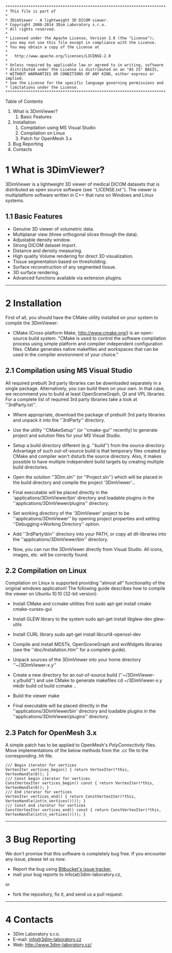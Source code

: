     **********************************************************************
    * This file is part of
    * 
    * 3DimViewer - A lightweight 3D DICOM viewer.
    * Copyright 2008-2014 3Dim Laboratory s.r.o.
    * All rights reserved.
    * 
    * Licensed under the Apache License, Version 2.0 (the "License");
    * you may not use this file except in compliance with the License.
    * You may obtain a copy of the License at
    * 
    *   http://www.apache.org/licenses/LICENSE-2.0
    * 
    * Unless required by applicable law or agreed to in writing, software
    * distributed under the License is distributed on an "AS IS" BASIS,
    * WITHOUT WARRANTIES OR CONDITIONS OF ANY KIND, either express or implied.
    * See the License for the specific language governing permissions and
    * limitations under the License.
    **********************************************************************

Table of Contents

1. What is 3DimViewer?
    1. Basic Features
2. Installation
    1. Compilation using MS Visual Studio
    2. Compilation on Linux
    3. Patch for OpenMesh 3.x
3. Bug Reporting
4. Contacts


1 What is 3DimViewer?
=====================

3DimViewer is a lightweight 3D viewer of medical DICOM datasets that is
distributed as open source software (see ''LICENSE.txt''). The viewer
is multiplatform software written in C++ that runs on Windows and Linux
systems.


1.1 Basic Features
------------------

* Genuine 3D viewer of volumetric data. 
* Multiplanar view (three orthogonal slices through the data). 
* Adjustable density window. 
* Strong DICOM dataset import. 
* Distance and density measuring. 
* High quality Volume rendering for direct 3D visualization.
* Tissue segmentation based on thresholding. 
* Surface reconstruction of any segmented tissue. 
* 3D surface rendering. 
* Advanced functions available via extension plugins. 


---

2 Installation
==============

First of all, you should have the CMake utility installed on your system to 
compile the 3DimViewer:

  * CMake (Cross-platform Make, http://www.cmake.org/) is an open-source build 
  system. "CMake is used to control the software compilation process using 
  simple platform and compiler independent configuration files. CMake generates 
  native makefiles and workspaces that can be used in the compiler environment 
  of your choice."


2.1 Compilation using MS Visual Studio
--------------------------------------

All required prebuilt 3rd party libraries can be downloaded separately in a 
single package. Alternatively, you can build them on your own. In that case, 
we recommend you to build at least OpenSceneGraph, Qt and VPL
libraries. For a complete list of required 3rd party libraries 
take a look at ''3rdParty.txt''.

* Where appropriate, download the package of prebuilt 3rd party libraries and 
unpack it into the ''3rdParty'' directory.

* Use the utility ''CMakeSetup'' (or ''cmake-gui'' recently) to generate 
project and solution files for your MS Visual Studio.

* Setup a build directory different (e.g. ''build'') from the source 
directory. Advantage of such out-of-source build is that temporary files 
created by CMake and compiler won't disturb the source directory. Also, it 
makes possible to have multiple independent build targets by creating 
multiple build 
directories.

* Open the solution ''3Dim.sln'' (or ''Project.sln'') which will be placed in the build directory 
and compile the project '3DimViewer'...

* Final executable will be placed directly in the 
'applications/3DimViewer/bin' directory and loadable plugins in the 
''applications/3DimViewer/plugins'' directory.

* Set working directory of the '3DimViewer' project to be 
''applications/3DimViewer'' by opening project properties and setting 
''Debugging->Working Directory'' option.

* Add ''3rdParty\bin'' directory into your PATH, or copy all dll-libraries 
into the ''applications/3DimViewer/bin'' directory.

* Now, you can run the 3DimViewer directly from Visual Studio. All icons, 
images, etc. will be correctly found.


2.2 Compilation on Linux
------------------------

Compilation on Linux is supported providing "almost all" functionality of the 
original windows application! The following guide describes how to compile the 
viewer on Ubuntu 10.10 (32-bit version):

* Install CMake and ccmake utilities first
 sudo apt-get install cmake cmake-curses-gui

* Install GLEW library to the system
 sudo apt-get install libglew-dev glew-utils

* Install CURL library
 sudo apt-get install libcurl4-openssl-dev

* Compile and install MDSTk, OpenSceneGraph and wxWidgets libraries
  (see the ''doc/Installation.htm'' for a complete guide).

* Unpack sources of the 3DimViewer into your home directory ''~/3DimViewer-x.y''

* Create a new directory for an out-of-source build
  (''~/3DimViewer-x.y/build'') and use CMake to generate makefiles
 cd ~/3DimViewer-x.y
 mkdir build
 cd build
 ccmake ..

* Build the viewer
 make

* Final executable will be placed directly in the 
''applications/3DimViewer/bin' directory and loadable plugins in the 
''applications/3DimViewer/plugins'' directory.


2.3 Patch for OpenMesh 3.x
--------------------------

A simple patch has to be applied to OpenMesh's *PolyConnectivity* files.
Move implementations of the below methods from the *.cc* file to the corresponding *.hh* file.

    /// Begin iterator for vertices
    VertexIter vertices_begin() { return VertexIter(*this, VertexHandle(0)); }
    /// Const begin iterator for vertices
    ConstVertexIter vertices_begin() const { return VertexIter(*this, VertexHandle(0)); }
    /// End iterator for vertices
    VertexIter vertices_end() { return ConstVertexIter(*this, VertexHandle(int(n_vertices()))); }
    /// Const end iterator for vertices
    ConstVertexIter vertices_end() const { return ConstVertexIter(*this, VertexHandle(int(n_vertices()))); }


---

3 Bug Reporting
===============

We don't promise that this software is completely bug free. If you encounter
any issue, please let us now.

- Report the bug using 
  [Bitbucket's issue tracker](https://bitbucket.org/3dimlab/3dimviewer/issues),
- mail your bug reports to info(at)3dim-laboratory.cz,

or

- fork the repository, fix it, and send us a pull request.


---

4 Contacts
==========

* 3Dim Laboratory s.r.o.
* E-mail: info@3dim-laboratory.cz
* Web: http://www.3dim-laboratory.cz/
